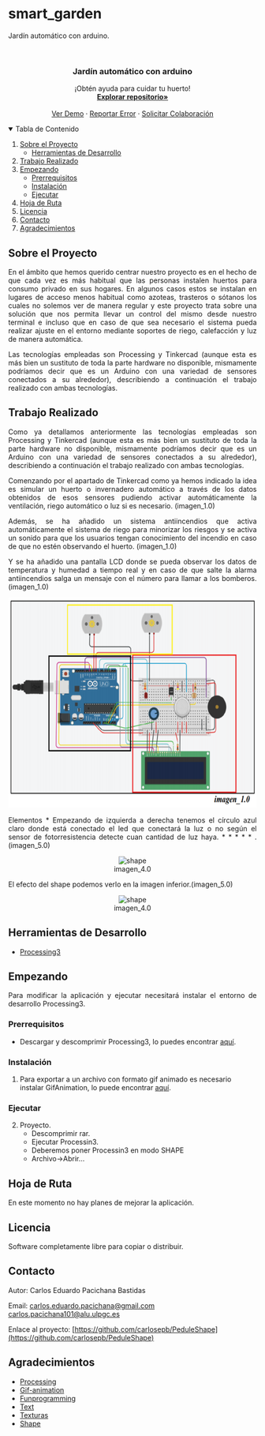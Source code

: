 # smart_garden
Jardín automático con arduino.
<!-- PROJECT LOGO -->
<br />
<p align="center">
  <h3 align="center">Jardín automático con arduino</h3>

  <p align="center">
    ¡Obtén ayuda para cuidar tu huerto!
    <br />
      <a href="https://github.com/carlosepb/smart_garden"><strong>Explorar repositorio»</strong></a>
    <br />
    <br />
      <a href="https://github.com/carlosepb/PeduleShape/blob/main/images/animation.gif">Ver Demo</a>
      ·
      <a href="https://github.com/carlosepb/smart_garden/issues">Reportar Error</a>
      ·
      <a href="https://github.com/carlosepb/smart_garden/issues">Solicitar Colaboración</a>
    </p>
  </p>



<!-- TABLE OF CONTENTS -->
<details open="open">
  <summary>Tabla de Contenido</summary>
  <ol>
    <li>
      <a href="#sobre-el-proyecto">Sobre el Proyecto</a>
      <ul>
        <li><a href="#herramientas-de-desarrollo">Herramientas de Desarrollo</a></li>
      </ul>
    </li>
    <li><a href="#trabajo-realizado">Trabajo Realizado</a></li>
    <li>
      <a href="#empezando">Empezando</a>
      <ul>
        <li><a href="#prerrequisitos">Prerrequisitos</a></li>
        <li><a href="#instalación">Instalación</a></li>
        <li><a href="#ejecutar">Ejecutar</a></li>
      </ul>
    </li>
    <li><a href="#hoja-de-ruta">Hoja de Ruta</a></li>
    <li><a href="#licencia">Licencia</a></li>
    <li><a href="#contacto">Contacto</a></li>
    <li><a href="#agradecimientos">Agradecimientos</a></li>
  </ol>
</details>



<!-- ABOUT THE PROJECT -->
## Sobre el Proyecto
<p align="justify">
En el ámbito que hemos querido centrar nuestro proyecto es en el hecho de que cada vez
es más habitual que las personas instalen huertos para consumo privado en sus hogares.
En algunos casos estos se instalan en lugares de acceso menos habitual como azoteas,
trasteros o sótanos los cuales no solemos ver de manera regular y este proyecto trata sobre
una solución que nos permita llevar un control del mismo desde nuestro terminal e incluso
que en caso de que sea necesario el sistema pueda realizar ajuste en el entorno mediante
soportes de riego, calefacción y luz de manera automática.
</p>
<p align="justify">
Las tecnologías empleadas son Processing y Tinkercad
(aunque esta es más bien un sustituto de toda la parte hardware no disponible,
mismamente podríamos decir que es un Arduino con una variedad de sensores conectados
a su alrededor), describiendo a continuación el trabajo realizado con ambas tecnologías.
</p>

## Trabajo Realizado
<p align="justify">
Como ya detallamos anteriormente las tecnologías empleadas son Processing y Tinkercad
(aunque esta es más bien un sustituto de toda la parte hardware no disponible,
mismamente podríamos decir que es un Arduino con una variedad de sensores conectados
a su alrededor), describiendo a continuación el trabajo realizado con ambas tecnologías.
</p>
<p align="justify">
Comenzando por el apartado de Tinkercad como ya hemos indicado la idea es simular un
huerto o invernadero automático a través de los datos obtenidos de esos sensores pudiendo
activar automáticamente la ventilación, riego automático o luz si es necesario. (imagen_1.0)
</p>
<p align="justify">
Además, se ha añadido un sistema antiincendios que activa automáticamente el sistema
de riego para minorizar los riesgos y se activa un sonido para que los usuarios tengan
conocimiento del incendio en caso de que no estén observando el huerto. (imagen_1.0)
</p>
<p align="justify">
Y se ha añadido una pantalla LCD donde se pueda observar los datos de temperatura y
humedad a tiempo real y en caso de que salte la alarma antiincendios salga un mensaje
con el número para llamar a los bomberos. (imagen_1.0)
</p>
<p align="center"><img src="images_README/circuito_arduino.PNG" alt="circuito_arduino" width="600" height="425"></p>
<p align="justify">
Elementos
  * Empezando de izquierda a derecha tenemos el círculo azul claro donde está
    conectado el led que conectará la luz o no según el sensor de fotorresistencia
    detecte cuan cantidad de luz haya.
  *
  *
  *
  *
  *
  .(imagen_5.0)
</p>
<p align="center"><img src="images/captura3.JPG" alt="shape" width="600" height="425"></br>imagen_4.0</p>
<p align="justify">
El efecto del shape podemos verlo en la imagen inferior.(imagen_5.0)
</p>
<p align="center"><img src="images/captura3.JPG" alt="shape" width="600" height="425"></br>imagen_4.0</p>

## Herramientas de Desarrollo

* [Processing3](https://processing.org/download/)

<!-- GETTING STARTED -->
## Empezando

<p align="justify">
Para modificar la aplicación y ejecutar necesitará instalar el entorno de desarrollo Processing3.
</p>

### Prerrequisitos

* Descargar y descomprimir Processing3, lo puedes encontrar [aquí](https://processing.org/download/).

### Instalación
1. Para exportar a un archivo con formato gif animado es necesario instalar GifAnimation, lo puede encontrar [aquí](https://github.com/extrapixel/gif-animation).
   
### Ejecutar

2. Proyecto.
    * Descomprimir rar.
    * Ejecutar Processin3.
    * Deberemos poner Processin3 en modo SHAPE
    * Archivo->Abrir...
   

<!-- ROADMAP -->
## Hoja de Ruta

En este momento no hay planes de mejorar la aplicación.

<!-- LICENSE -->
## Licencia

Software completamente libre para copiar o distribuir.

<!-- CONTACT -->
## Contacto

Autor: Carlos Eduardo Pacichana Bastidas

Email: carlos.eduardo.pacichana@gmail.com  carlos.pacichana101@alu.ulpgc.es

Enlace al proyecto: [https://github.com/carlosepb/PeduleShape](https://github.com/carlosepb/PeduleShape)

<!-- ACKNOWLEDGEMENTS -->
## Agradecimientos
* [Processing](https://processing.org/)
* [Gif-animation](https://github.com/extrapixel/gif-animation)
* [Funprogramming](https://funprogramming.org/)
* [Text](https://processing.org/reference/text_.html)
* [Texturas](https://www.pexels.com/es-es/)
* [Shape](https://github.com/otsedom/CIU/blob/master/P9/p9_shader_dibuja/Dibuja7.glsl)
